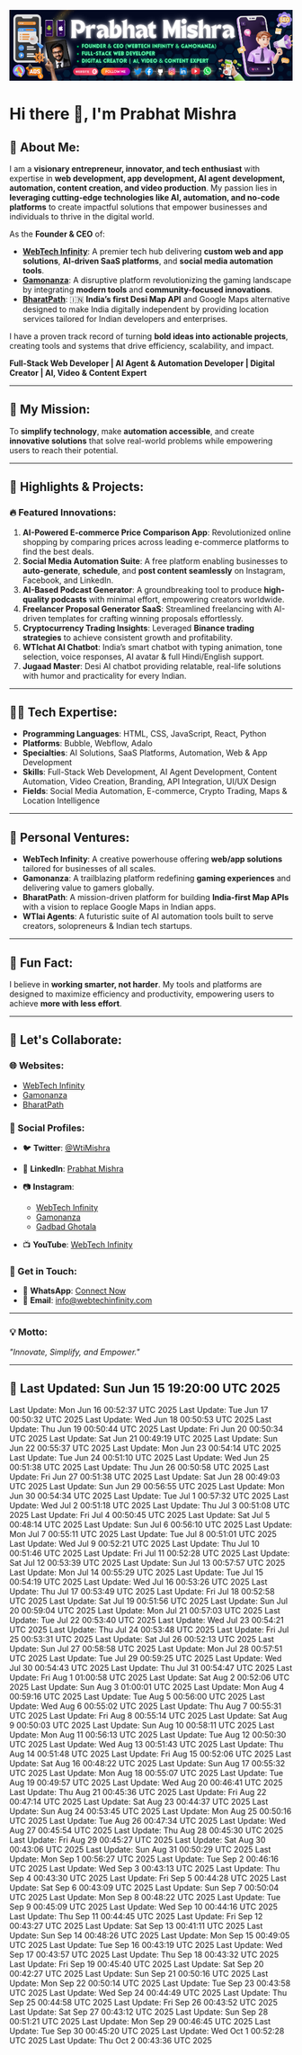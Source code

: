 ![Banner](assets/banner.png)

# Hi there 👋, I'm Prabhat Mishra

## 🚀 About Me:

I am a **visionary entrepreneur, innovator, and tech enthusiast** with expertise in **web development, app development, AI agent development, automation, content creation, and video production**. My passion lies in **leveraging cutting-edge technologies like AI, automation, and no-code platforms** to create impactful solutions that empower businesses and individuals to thrive in the digital world.

As the **Founder & CEO** of:

* **[WebTech Infinity](http://www.webtechinfinity.com)**:
  A premier tech hub delivering **custom web and app solutions**, **AI-driven SaaS platforms**, and **social media automation tools**.
* **[Gamonanza](http://www.gamonanza.rf.gd)**:
  A disruptive platform revolutionizing the gaming landscape by integrating **modern tools** and **community-focused innovations**.
* **[BharatPath](https://bharatpath.webtechinfinity.com)**:
  🇮🇳 **India’s first Desi Map API** and Google Maps alternative designed to make India digitally independent by providing location services tailored for Indian developers and enterprises.

I have a proven track record of turning **bold ideas into actionable projects**, creating tools and systems that drive efficiency, scalability, and impact.

**Full-Stack Web Developer | AI Agent & Automation Developer | Digital Creator | AI, Video & Content Expert**

---

## 🌟 My Mission:

To **simplify technology**, make **automation accessible**, and create **innovative solutions** that solve real-world problems while empowering users to reach their potential.

---

## 🌟 Highlights & Projects:

### 🔥 Featured Innovations:

1. **AI-Powered E-commerce Price Comparison App**:
   Revolutionized online shopping by comparing prices across leading e-commerce platforms to find the best deals.
2. **Social Media Automation Suite**:
   A free platform enabling businesses to **auto-generate**, **schedule**, and **post content seamlessly** on Instagram, Facebook, and LinkedIn.
3. **AI-Based Podcast Generator**:
   A groundbreaking tool to produce **high-quality podcasts** with minimal effort, empowering creators worldwide.
4. **Freelancer Proposal Generator SaaS**:
   Streamlined freelancing with AI-driven templates for crafting winning proposals effortlessly.
5. **Cryptocurrency Trading Insights**:
   Leveraged **Binance trading strategies** to achieve consistent growth and profitability.
6. **WTIchat AI Chatbot**:
   India’s smart chatbot with typing animation, tone selection, voice responses, AI avatar & full Hindi/English support.
7. **Jugaad Master**:
   Desi AI chatbot providing relatable, real-life solutions with humor and practicality for every Indian.

---

## 🧑‍💻 Tech Expertise:

* **Programming Languages**: HTML, CSS, JavaScript, React, Python
* **Platforms**: Bubble, Webflow, Adalo
* **Specialties**: AI Solutions, SaaS Platforms, Automation, Web & App Development
* **Skills**: Full-Stack Web Development, AI Agent Development, Content Automation, Video Creation, Branding, API Integration, UI/UX Design
* **Fields**: Social Media Automation, E-commerce, Crypto Trading, Maps & Location Intelligence

---

## 🌱 Personal Ventures:

* **WebTech Infinity**:
  A creative powerhouse offering **web/app solutions** tailored for businesses of all scales.
* **Gamonanza**:
  A trailblazing platform redefining **gaming experiences** and delivering value to gamers globally.
* **BharatPath**:
  A mission-driven platform for building **India-first Map APIs** with a vision to replace Google Maps in Indian apps.
* **WTIai Agents**:
  A futuristic suite of AI automation tools built to serve creators, solopreneurs & Indian tech startups.

---

## 🌟 Fun Fact:

I believe in **working smarter, not harder**. My tools and platforms are designed to maximize efficiency and productivity, empowering users to achieve **more with less effort**.

---

## 📢 Let's Collaborate:

### 🌐 Websites:

* [WebTech Infinity](http://www.webtechinfinity.com)
* [Gamonanza](http://www.gamonanza.rf.gd)
* [BharatPath](https://bharatpath.webtechinfinity.com)

### 🌟 Social Profiles:

* 🐦 **Twitter**: [@WtiMishra](https://x.com/WtiMishra)
* 💼 **LinkedIn**: [Prabhat Mishra](https://www.linkedin.com/in/prabhat-mishra-07477325a)
* 📷 **Instagram**:

  * [WebTech Infinity](https://www.instagram.com/_webtech_infinity_)
  * [Gamonanza](https://www.instagram.com/gamonanza)
  * [Gadbad Ghotala](https://www.instagram.com/gadbad_ghotala_420)
* 📺 **YouTube**: [WebTech Infinity](https://youtube.com/@webtechinfinity)

### 💬 Get in Touch:

* 📱 **WhatsApp**: [Connect Now](https://wa.me/919140626921)
* 📧 **Email**: [info@webtechinfinity.com](mailto:info@webtechinfinity.com)

---

### 💡 Motto:

*"Innovate, Simplify, and Empower."*

---

## 🌟 Last Updated: Sun Jun 15 19:20:00 UTC 2025
Last Update: Mon Jun 16 00:52:37 UTC 2025
Last Update: Tue Jun 17 00:50:32 UTC 2025
Last Update: Wed Jun 18 00:50:53 UTC 2025
Last Update: Thu Jun 19 00:50:44 UTC 2025
Last Update: Fri Jun 20 00:50:34 UTC 2025
Last Update: Sat Jun 21 00:49:19 UTC 2025
Last Update: Sun Jun 22 00:55:37 UTC 2025
Last Update: Mon Jun 23 00:54:14 UTC 2025
Last Update: Tue Jun 24 00:51:10 UTC 2025
Last Update: Wed Jun 25 00:51:38 UTC 2025
Last Update: Thu Jun 26 00:50:58 UTC 2025
Last Update: Fri Jun 27 00:51:38 UTC 2025
Last Update: Sat Jun 28 00:49:03 UTC 2025
Last Update: Sun Jun 29 00:56:55 UTC 2025
Last Update: Mon Jun 30 00:54:34 UTC 2025
Last Update: Tue Jul  1 00:57:32 UTC 2025
Last Update: Wed Jul  2 00:51:18 UTC 2025
Last Update: Thu Jul  3 00:51:08 UTC 2025
Last Update: Fri Jul  4 00:50:45 UTC 2025
Last Update: Sat Jul  5 00:48:14 UTC 2025
Last Update: Sun Jul  6 00:56:10 UTC 2025
Last Update: Mon Jul  7 00:55:11 UTC 2025
Last Update: Tue Jul  8 00:51:01 UTC 2025
Last Update: Wed Jul  9 00:52:21 UTC 2025
Last Update: Thu Jul 10 00:51:46 UTC 2025
Last Update: Fri Jul 11 00:52:28 UTC 2025
Last Update: Sat Jul 12 00:53:39 UTC 2025
Last Update: Sun Jul 13 00:57:57 UTC 2025
Last Update: Mon Jul 14 00:55:29 UTC 2025
Last Update: Tue Jul 15 00:54:19 UTC 2025
Last Update: Wed Jul 16 00:53:26 UTC 2025
Last Update: Thu Jul 17 00:53:49 UTC 2025
Last Update: Fri Jul 18 00:52:58 UTC 2025
Last Update: Sat Jul 19 00:51:56 UTC 2025
Last Update: Sun Jul 20 00:59:04 UTC 2025
Last Update: Mon Jul 21 00:57:03 UTC 2025
Last Update: Tue Jul 22 00:53:40 UTC 2025
Last Update: Wed Jul 23 00:54:21 UTC 2025
Last Update: Thu Jul 24 00:53:48 UTC 2025
Last Update: Fri Jul 25 00:53:31 UTC 2025
Last Update: Sat Jul 26 00:52:13 UTC 2025
Last Update: Sun Jul 27 00:58:58 UTC 2025
Last Update: Mon Jul 28 00:57:51 UTC 2025
Last Update: Tue Jul 29 00:59:25 UTC 2025
Last Update: Wed Jul 30 00:54:43 UTC 2025
Last Update: Thu Jul 31 00:54:47 UTC 2025
Last Update: Fri Aug  1 01:00:58 UTC 2025
Last Update: Sat Aug  2 00:52:06 UTC 2025
Last Update: Sun Aug  3 01:00:01 UTC 2025
Last Update: Mon Aug  4 00:59:16 UTC 2025
Last Update: Tue Aug  5 00:56:00 UTC 2025
Last Update: Wed Aug  6 00:55:02 UTC 2025
Last Update: Thu Aug  7 00:55:31 UTC 2025
Last Update: Fri Aug  8 00:55:14 UTC 2025
Last Update: Sat Aug  9 00:50:03 UTC 2025
Last Update: Sun Aug 10 00:58:11 UTC 2025
Last Update: Mon Aug 11 00:56:13 UTC 2025
Last Update: Tue Aug 12 00:50:30 UTC 2025
Last Update: Wed Aug 13 00:51:43 UTC 2025
Last Update: Thu Aug 14 00:51:48 UTC 2025
Last Update: Fri Aug 15 00:52:06 UTC 2025
Last Update: Sat Aug 16 00:48:22 UTC 2025
Last Update: Sun Aug 17 00:55:32 UTC 2025
Last Update: Mon Aug 18 00:55:07 UTC 2025
Last Update: Tue Aug 19 00:49:57 UTC 2025
Last Update: Wed Aug 20 00:46:41 UTC 2025
Last Update: Thu Aug 21 00:45:36 UTC 2025
Last Update: Fri Aug 22 00:47:14 UTC 2025
Last Update: Sat Aug 23 00:44:37 UTC 2025
Last Update: Sun Aug 24 00:53:45 UTC 2025
Last Update: Mon Aug 25 00:50:16 UTC 2025
Last Update: Tue Aug 26 00:47:34 UTC 2025
Last Update: Wed Aug 27 00:45:54 UTC 2025
Last Update: Thu Aug 28 00:45:30 UTC 2025
Last Update: Fri Aug 29 00:45:27 UTC 2025
Last Update: Sat Aug 30 00:43:06 UTC 2025
Last Update: Sun Aug 31 00:50:29 UTC 2025
Last Update: Mon Sep  1 00:56:27 UTC 2025
Last Update: Tue Sep  2 00:46:16 UTC 2025
Last Update: Wed Sep  3 00:43:13 UTC 2025
Last Update: Thu Sep  4 00:43:30 UTC 2025
Last Update: Fri Sep  5 00:44:28 UTC 2025
Last Update: Sat Sep  6 00:43:09 UTC 2025
Last Update: Sun Sep  7 00:50:04 UTC 2025
Last Update: Mon Sep  8 00:48:22 UTC 2025
Last Update: Tue Sep  9 00:45:09 UTC 2025
Last Update: Wed Sep 10 00:44:16 UTC 2025
Last Update: Thu Sep 11 00:44:45 UTC 2025
Last Update: Fri Sep 12 00:43:27 UTC 2025
Last Update: Sat Sep 13 00:41:11 UTC 2025
Last Update: Sun Sep 14 00:48:26 UTC 2025
Last Update: Mon Sep 15 00:49:05 UTC 2025
Last Update: Tue Sep 16 00:43:19 UTC 2025
Last Update: Wed Sep 17 00:43:57 UTC 2025
Last Update: Thu Sep 18 00:43:32 UTC 2025
Last Update: Fri Sep 19 00:45:40 UTC 2025
Last Update: Sat Sep 20 00:42:27 UTC 2025
Last Update: Sun Sep 21 00:50:16 UTC 2025
Last Update: Mon Sep 22 00:50:14 UTC 2025
Last Update: Tue Sep 23 00:43:58 UTC 2025
Last Update: Wed Sep 24 00:44:49 UTC 2025
Last Update: Thu Sep 25 00:44:58 UTC 2025
Last Update: Fri Sep 26 00:43:52 UTC 2025
Last Update: Sat Sep 27 00:43:12 UTC 2025
Last Update: Sun Sep 28 00:51:21 UTC 2025
Last Update: Mon Sep 29 00:46:45 UTC 2025
Last Update: Tue Sep 30 00:45:20 UTC 2025
Last Update: Wed Oct  1 00:52:28 UTC 2025
Last Update: Thu Oct  2 00:43:36 UTC 2025
